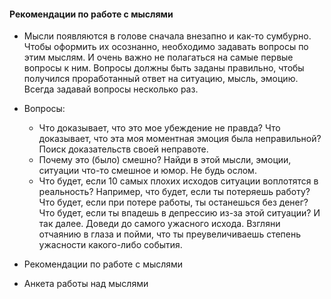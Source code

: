 #### Рекомендации по работе с мыслями
- Мысли появляются в голове сначала внезапно и как-то сумбурно. Чтобы оформить их осознанно, необходимо задавать вопросы по этим мыслям. И очень важно не полагаться на самые первые вопросы к ним. Вопросы должны быть заданы правильно, чтобы получился проработанный ответ на ситуацию, мысль, эмоцию. Всегда задавай вопросы несколько раз. 
- Вопросы:
	- Что доказывает, что это мое убеждение не правда? Что доказывает, что эта моя моментная эмоция была неправильной? Поиск доказательств своей неправоте.
	- Почему это (было) смешно? Найди в этой мысли, эмоции, ситуации что-то смешное и юмор. Не будь ослом.
	- Что будет, если 10 самых плохих исходов ситуации воплотятся в реальность? Например, что будет, если ты потеряешь работу? Что будет, если при потере работы, ты останешься без денег? Что будет, если ты впадешь в депрессию из-за этой ситуации? И так далее. Доведи до самого ужасного исхода. Взгляни отчаянию в глаза и пойми, что ты преувеличиваешь степень ужасности какого-либо события. 

- Рекомендации по работе с мыслями
- Анкета работы над мыслями